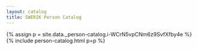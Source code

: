 ```yaml
---
layout: catalog
title: SWERIK Person Catalog
---
```

{% assign p = site.data._person-catalog.i-WCrN5vpCNm6z9SvfXfby4e %}
{% include person-catalog.html p=p %}

